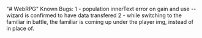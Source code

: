 "# WebRPG" 
Known Bugs:
1 - population innerText error on gain and use  --  wizard is confirmed to have data transfered
2 - while switching to the familiar in battle, the familiar is coming up under the player img, instead of in place of.